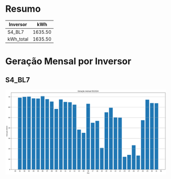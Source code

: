 # Resumo
| Inversor | kWh    |
| -------- | ------ |
| S4_BL7       | 1635.50 |
| kWh_total       | 1635.50 |
# Geração Mensal por Inversor
## S4_BL7
![My Image](plots/S4_BL7.png)
